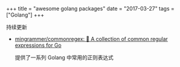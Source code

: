 +++
title = "awesome golang packages"
date = "2017-03-27"
tags = ["Golang"]
+++


持续更新

* [mingrammer/commonregex: 🍫 A collection of common regular expressions for Go](https://github.com/mingrammer/commonregex)

    提供了一系列 Golang 中常用的正则表达式


